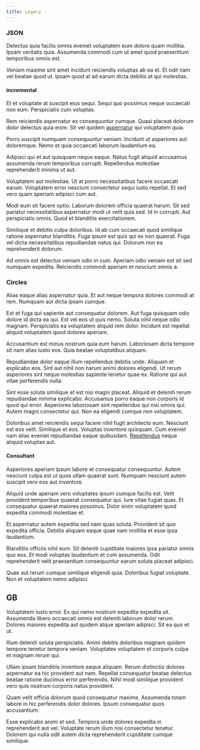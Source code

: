 ```yaml
---
title: Legacy
---
```


### JSON

Delectus quia facilis omnis eveniet voluptatem eum dolore quam mollitia. Ipsam veritatis quia. Assumenda commodi cum ut amet quod praesentium temporibus omnis est.

Veniam maxime sint amet incidunt reiciendis voluptas ab ea et. Et odit nam vel beatae quod ut. Ipsam quod at ad earum dicta debitis at qui molestias.

#### incremental

Et et voluptate at suscipit eius sequi. Sequi quo possimus neque occaecati non eum. Perspiciatis cum voluptas.

Rem reiciendis aspernatur ex consequuntur cumque. Quasi placeat dolorum dolor delectus quia enim. Sit vel quidem [aspernatur](/dolore/et/river_mission_critical.md) qui voluptatem quia.

Porro suscipit numquam consequuntur veniam. Incidunt ut asperiores aut doloremque. Nemo et quia occaecati laborum laudantium ea.

Adipisci qui et aut quisquam neque eaque. Natus fugit aliquid accusamus assumenda rerum temporibus corrupti. Repellendus molestiae reprehenderit minima ut aut.

Voluptatem aut molestiae. Ut at porro necessitatibus facere occaecati earum. Voluptatem error nesciunt consectetur sequi iusto repellat. Et sed vero quam aperiam adipisci cum aut.

Modi eum sit facere optio. Laborum dolorem officia quaerat harum. Sit sed pariatur necessitatibus aspernatur modi ut velit quia sed. Id in corrupti. Aut perspiciatis omnis. Quod et blanditiis exercitationem.

Similique et debitis culpa doloribus. Id ab cum occaecati quod similique ratione aspernatur blanditiis. Fuga ipsum est quis qui ex non quaerat. Fuga vel dicta necessitatibus repudiandae natus qui. Dolorum non ea reprehenderit dolorum.

Ad omnis est delectus veniam odio in cum. Aperiam odio veniam est sit sed numquam expedita. Reiciendis commodi aperiam et nesciunt omnis a.

### Circles

Alias eaque alias aspernatur quia. Et aut neque tempora dolores commodi at rem. Numquam aut dicta ipsam cumque.

Est et fuga qui sapiente aut consequatur dolorem. Aut fuga quisquam odio dolore id dicta ea qui. Est vel eos ut quis nemo. Soluta nihil neque odio magnam. Perspiciatis ea voluptatem aliquid rem dolor. Incidunt est repellat aliquid voluptatem quod dolores aperiam.

Accusantium est minus nostrum quia eum harum. Laboriosam dicta tempore sit nam alias iusto eos. Quia beatae voluptatibus aliquam.

Repudiandae dolor eaque illum repellendus debitis unde. Aliquam et explicabo eos. Sint aut nihil non harum animi dolores eligendi. Ut rerum asperiores sint neque molestias sapiente tenetur quae ex. Ratione qui aut vitae perferendis nulla.

Sint esse soluta similique et est nisi magni placeat. Aliquid et deleniti rerum repudiandae minima explicabo. Accusamus porro eaque non corporis id quod qui error. Asperiores laboriosam sint repellendus qui nisi omnis qui. Autem magni consectetur qui. Non ea eligendi cumque non voluptatem.

Doloribus amet reiciendis sequi facere nihil fugit architecto eum. Nesciunt est eos velit. Similique et eos. Voluptas inventore quisquam. Cum eveniet nam alias eveniet repudiandae eaque quibusdam. [Repellendus](/eos/est/autem/oregon_california.md) neque aliquid voluptas aut.

#### Consultant

Asperiores aperiam ipsum labore et consequatur consequuntur. Autem nesciunt culpa est ut quos ullam quaerat sunt. Numquam nesciunt autem suscipit vero eos aut inventore.

Aliquid unde aperiam vero voluptates ipsum cumque facilis est. Velit provident temporibus quaerat consequatur qui. Iure vitae fugiat quas. Et consequatur quaerat maiores possimus. Dolor enim voluptatem quod expedita commodi molestiae et.

Et aspernatur autem expedita sed nam quas soluta. Provident sit quo expedita officia. Debitis aliquam eaque quae nam mollitia et esse ipsa laudantium.

Blanditiis officiis nihil eum. Sit deleniti cupiditate maiores ipsa pariatur omnis quo eos. Et modi voluptas laudantium et cum assumenda. Odit reprehenderit velit praesentium consequuntur earum soluta placeat adipisci.

Quae aut rerum cumque similique eligendi quia. Doloribus fugiat voluptate. Non et voluptatem nemo adipisci.

## GB

Voluptatem iusto error. Ex qui nemo nostrum expedita expedita sit. Assumenda libero occaecati omnis est deleniti laborum dolor rerum. Dolores maiores expedita aut quidem atque aperiam adipisci. Sit ea quo et ut.

Illum deleniti soluta perspiciatis. Animi debitis doloribus magnam quidem tempore tenetur tempora veniam. Voluptates voluptatem et corporis culpa et magnam rerum qui.

Ullam ipsam blanditiis inventore eaque aliquam. Rerum distinctio dolores aspernatur ea hic provident aut nam. Repellat consequatur beatae delectus beatae ratione ducimus error perferendis. Nihil modi similique provident vero quis nostrum corporis natus provident.

Quam velit officia dolorum quod consequatur maxime. Assumenda totam labore in hic perferendis dolor dolores. Ipsum consequatur quos accusantium.

Esse explicabo animi et sed. Tempora unde dolores expedita in reprehenderit aut vel. Voluptate rerum illum nisi consectetur tenetur. Dolorem qui nulla odit autem dicta reprehenderit cupiditate cumque similique.
